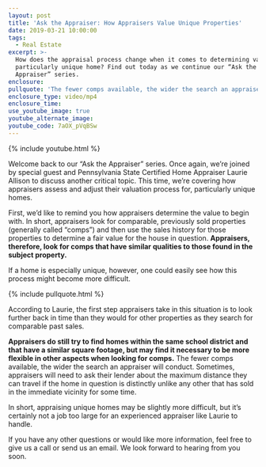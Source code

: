 ```yaml
---
layout: post
title: 'Ask the Appraiser: How Appraisers Value Unique Properties'
date: 2019-03-21 10:00:00
tags:
  - Real Estate
excerpt: >-
  How does the appraisal process change when it comes to determining value for a
  particularly unique home? Find out today as we continue our “Ask the
  Appraiser” series.
enclosure:
pullquote: 'The fewer comps available, the wider the search an appraiser will conduct.'
enclosure_type: video/mp4
enclosure_time:
use_youtube_image: true
youtube_alternate_image:
youtube_code: 7aOX_pVqBSw
---
```


{% include youtube.html %}

Welcome back to our “Ask the Appraiser” series. Once again, we’re joined by special guest and Pennsylvania State Certified Home Appraiser Laurie Allison to discuss another critical topic. This time, we’re covering how appraisers assess and adjust their valuation process for, particularly unique homes.

First, we’d like to remind you how appraisers determine the value to begin with. In short, appraisers look for comparable, previously sold properties (generally called “comps”) and then use the sales history for those properties to determine a fair value for the house in question. **Appraisers, therefore, look for comps that have similar qualities to those found in the subject property.**

If a home is especially unique, however, one could easily see how this process might become more difficult.

{% include pullquote.html %}

According to Laurie, the first step appraisers take in this situation is to look further back in time than they would for other properties as they search for comparable past sales.

**Appraisers do still try to find homes within the same school district and that have a similar square footage, but may find it necessary to be more flexible in other aspects when looking for comps.** The fewer comps available, the wider the search an appraiser will conduct. Sometimes, appraisers will need to ask their lender about the maximum distance they can travel if the home in question is distinctly unlike any other that has sold in the immediate vicinity for some time.

In short, appraising unique homes may be slightly more difficult, but it’s certainly not a job too large for an experienced appraiser like Laurie to handle.

If you have any other questions or would like more information, feel free to give us a call or send us an email. We look forward to hearing from you soon.